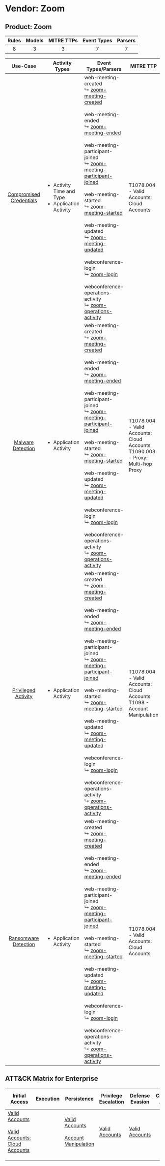 Vendor: Zoom
============
Product: Zoom
-------------
| Rules | Models | MITRE TTPs | Event Types | Parsers |
|:-----:|:------:|:----------:|:-----------:|:-------:|
|   8   |   3    |     3      |      7      |    7    |

|                                 Use-Case                                  | Activity Types                                                         | Event Types/Parsers                                                                                                                                                                                                                                                                                                                                                                                                                                                                                                                                                                                                                                                                                                                                                                                    | MITRE TTP                                                                            | Content                                             |
|:-------------------------------------------------------------------------:| ---------------------------------------------------------------------- | ------------------------------------------------------------------------------------------------------------------------------------------------------------------------------------------------------------------------------------------------------------------------------------------------------------------------------------------------------------------------------------------------------------------------------------------------------------------------------------------------------------------------------------------------------------------------------------------------------------------------------------------------------------------------------------------------------------------------------------------------------------------------------------------------------ | ------------------------------------------------------------------------------------ | --------------------------------------------------- |
| [Compromised Credentials](../UseCases/usecase_compromised_credentials.md) | <ul><li>Activity Time  and Type</li><li>Application Activity</li></ul> |  web-meeting-created<br> ↳ [zoom-meeting-created](../Parsers/parserContent_zoom-meeting-created.md)<br><br> web-meeting-ended<br> ↳ [zoom-meeting-ended](../Parsers/parserContent_zoom-meeting-ended.md)<br><br> web-meeting-participant-joined<br> ↳ [zoom-meeting-participant-joined](../Parsers/parserContent_zoom-meeting-participant-joined.md)<br><br> web-meeting-started<br> ↳ [zoom-meeting-started](../Parsers/parserContent_zoom-meeting-started.md)<br><br> web-meeting-updated<br> ↳ [zoom-meeting-updated](../Parsers/parserContent_zoom-meeting-updated.md)<br><br> webconference-login<br> ↳ [zoom-login](../Parsers/parserContent_zoom-login.md)<br><br> webconference-operations-activity<br> ↳ [zoom-operations-activity](../Parsers/parserContent_zoom-operations-activity.md)<br> | T1078.004 - Valid Accounts: Cloud Accounts<br>                                       | <ul><li>2 Rules</li></ul><ul><li>1 Models</li></ul> |
|       [Malware Detection](../UseCases/usecase_malware_detection.md)       | <ul><li>Application Activity</li></ul>                                 |  web-meeting-created<br> ↳ [zoom-meeting-created](../Parsers/parserContent_zoom-meeting-created.md)<br><br> web-meeting-ended<br> ↳ [zoom-meeting-ended](../Parsers/parserContent_zoom-meeting-ended.md)<br><br> web-meeting-participant-joined<br> ↳ [zoom-meeting-participant-joined](../Parsers/parserContent_zoom-meeting-participant-joined.md)<br><br> web-meeting-started<br> ↳ [zoom-meeting-started](../Parsers/parserContent_zoom-meeting-started.md)<br><br> web-meeting-updated<br> ↳ [zoom-meeting-updated](../Parsers/parserContent_zoom-meeting-updated.md)<br><br> webconference-login<br> ↳ [zoom-login](../Parsers/parserContent_zoom-login.md)<br><br> webconference-operations-activity<br> ↳ [zoom-operations-activity](../Parsers/parserContent_zoom-operations-activity.md)<br> | T1078.004 - Valid Accounts: Cloud Accounts<br>T1090.003 - Proxy: Multi-hop Proxy<br> | <ul><li>2 Rules</li></ul>                           |
|     [Privileged Activity](../UseCases/usecase_privileged_activity.md)     | <ul><li>Application Activity</li></ul>                                 |  web-meeting-created<br> ↳ [zoom-meeting-created](../Parsers/parserContent_zoom-meeting-created.md)<br><br> web-meeting-ended<br> ↳ [zoom-meeting-ended](../Parsers/parserContent_zoom-meeting-ended.md)<br><br> web-meeting-participant-joined<br> ↳ [zoom-meeting-participant-joined](../Parsers/parserContent_zoom-meeting-participant-joined.md)<br><br> web-meeting-started<br> ↳ [zoom-meeting-started](../Parsers/parserContent_zoom-meeting-started.md)<br><br> web-meeting-updated<br> ↳ [zoom-meeting-updated](../Parsers/parserContent_zoom-meeting-updated.md)<br><br> webconference-login<br> ↳ [zoom-login](../Parsers/parserContent_zoom-login.md)<br><br> webconference-operations-activity<br> ↳ [zoom-operations-activity](../Parsers/parserContent_zoom-operations-activity.md)<br> | T1078.004 - Valid Accounts: Cloud Accounts<br>T1098 - Account Manipulation<br>       | <ul><li>3 Rules</li></ul><ul><li>2 Models</li></ul> |
|    [Ransomware Detection](../UseCases/usecase_ransomware_detection.md)    | <ul><li>Application Activity</li></ul>                                 |  web-meeting-created<br> ↳ [zoom-meeting-created](../Parsers/parserContent_zoom-meeting-created.md)<br><br> web-meeting-ended<br> ↳ [zoom-meeting-ended](../Parsers/parserContent_zoom-meeting-ended.md)<br><br> web-meeting-participant-joined<br> ↳ [zoom-meeting-participant-joined](../Parsers/parserContent_zoom-meeting-participant-joined.md)<br><br> web-meeting-started<br> ↳ [zoom-meeting-started](../Parsers/parserContent_zoom-meeting-started.md)<br><br> web-meeting-updated<br> ↳ [zoom-meeting-updated](../Parsers/parserContent_zoom-meeting-updated.md)<br><br> webconference-login<br> ↳ [zoom-login](../Parsers/parserContent_zoom-login.md)<br><br> webconference-operations-activity<br> ↳ [zoom-operations-activity](../Parsers/parserContent_zoom-operations-activity.md)<br> | T1078.004 - Valid Accounts: Cloud Accounts<br>                                       | <ul><li>1 Rules</li></ul>                           |

ATT&CK Matrix for Enterprise
----------------------------
| Initial Access                                                                                                                                             | Execution | Persistence                                                                                                                                  | Privilege Escalation                                                | Defense Evasion                                                     | Credential Access | Discovery | Lateral Movement | Collection | Command and Control                                                                                                                       | Exfiltration | Impact |
| ---------------------------------------------------------------------------------------------------------------------------------------------------------- | --------- | -------------------------------------------------------------------------------------------------------------------------------------------- | ------------------------------------------------------------------- | ------------------------------------------------------------------- | ----------------- | --------- | ---------------- | ---------- | ----------------------------------------------------------------------------------------------------------------------------------------- | ------------ | ------ |
| [Valid Accounts](https://attack.mitre.org/techniques/T1078)<br><br>[Valid Accounts: Cloud Accounts](https://attack.mitre.org/techniques/T1078/004)<br><br> |           | [Valid Accounts](https://attack.mitre.org/techniques/T1078)<br><br>[Account Manipulation](https://attack.mitre.org/techniques/T1098)<br><br> | [Valid Accounts](https://attack.mitre.org/techniques/T1078)<br><br> | [Valid Accounts](https://attack.mitre.org/techniques/T1078)<br><br> |                   |           |                  |            | [Proxy: Multi-hop Proxy](https://attack.mitre.org/techniques/T1090/003)<br><br>[Proxy](https://attack.mitre.org/techniques/T1090)<br><br> |              |        |